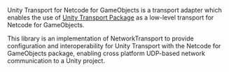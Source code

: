 Unity Transport for Netcode for GameObjects is a transport adapter which enables the use of [Unity Transport Package](https://docs.unity3d.com/Packages/com.unity.transport@1.0/manual/index.html) as a low-level transport for Netcode for GameObjects.

This library is an implementation of NetworkTransport to provide configuration and interoperability for Unity Transport with the Netcode for GameObjects package, enabling cross platform UDP-based network communication to a Unity project.